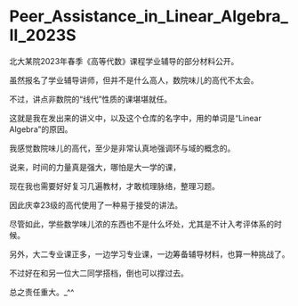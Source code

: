 # Peer_Assistance_in_Linear_Algebra_II_2023S

北大某院2023年春季《高等代数》课程学业辅导的部分材料公开。

虽然报名了学业辅导讲师，但并不是什么高人，数院味儿的高代不太会。

不过，讲点非数院的“线代”性质的课堪堪就任。

这就是我在发出来的讲义中，以及这个仓库的名字中，用的单词是“Linear Algebra”的原因。

我感觉数院味儿的高代，至少是非常认真地强调环与域的概念的。

说来，时间的力量真是强大，哪怕是大一学的课，

现在我也需要好好复习几遍教材，才敢梳理脉络，整理习题。

因此庆幸23级的高代使用了一种易于接受的讲法。

尽管如此，学些数学味儿浓的东西也不是什么坏处，尤其是不计入考评体系的时候。

另外，大二专业课正多，一边学习专业课，一边筹备辅导材料，也算一种挑战了。

不过好在和另一位大二同学搭档，倒也可以撑过去。

总之责任重大。\_\^\^
